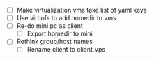 - [ ] Make virtualization vms take list of yaml keys
- [ ] Use virtiofs to add homedir to vms
- [ ] Re-do mini pc as client
    - [ ] Export homedir to mini
- [ ] Rethink group/host names
    - [ ] Rename client to client_vps
